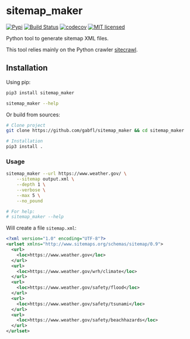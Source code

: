 # sitemap_maker

[![Pypi](https://img.shields.io/pypi/v/sitemap_maker.svg)](https://pypi.org/project/sitemap_maker)
[![Build Status](https://github.com/gabfl/sitemap_maker/actions/workflows/ci.yml/badge.svg?branch=main)](https://github.com/gabfl/sitemap_maker/actions)
[![codecov](https://codecov.io/gh/gabfl/sitemap_maker/branch/main/graph/badge.svg)](https://codecov.io/gh/gabfl/sitemap_maker)
[![MIT licensed](https://img.shields.io/badge/license-MIT-green.svg)](https://raw.githubusercontent.com/gabfl/sitemap_maker/main/LICENSE)

Python tool to generate sitemap XML files.

This tool relies mainly on the Python crawler [sitecrawl](https://github.com/gabfl/sitecrawl).

## Installation

Using pip:

```bash
pip3 install sitemap_maker

sitemap_maker --help
```

Or build from sources:

```bash
# Clone project
git clone https://github.com/gabfl/sitemap_maker && cd sitemap_maker

# Installation
pip3 install .
```

### Usage

```bash
sitemap_maker --url https://www.weather.gov/ \
    --sitemap output.xml \
    --depth 1 \
    --verbose \
    --max 5 \
    --no_pound

# For help:
# sitemap_maker --help
```

Will create a file `sitemap.xml`:

```xml
<?xml version="1.0" encoding="UTF-8"?>
<urlset xmlns="http://www.sitemaps.org/schemas/sitemap/0.9">
  <url>
    <loc>https://www.weather.gov</loc>
  </url>
  <url>
    <loc>https://www.weather.gov/wrh/climate</loc>
  </url>
  <url>
    <loc>https://www.weather.gov/safety/flood</loc>
  </url>
  <url>
    <loc>https://www.weather.gov/safety/tsunami</loc>
  </url>
  <url>
    <loc>https://www.weather.gov/safety/beachhazards</loc>
  </url>
</urlset>
```